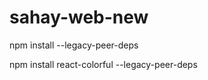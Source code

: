 # sahay-web-new

<!-- node_modules not install use -->
<!-- step:1 -->

npm install --legacy-peer-deps

<!-- step:2 -->

npm install react-colorful --legacy-peer-deps

